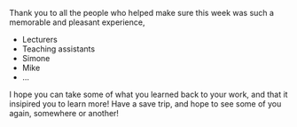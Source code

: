 Thank you to all the people who helped make sure this week was such a memorable and pleasant experience,
- Lecturers 
- Teaching assistants
- Simone
- Mike
- ...

I hope you can take some of what you learned back to your work, and that it insipired you to learn more!
Have a save trip, and hope to see some of you again, somewhere or another!
